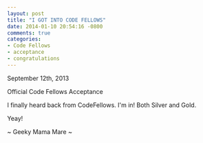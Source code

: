 ```yaml
---
layout: post
title: "I GOT INTO CODE FELLOWS"
date: 2014-01-10 20:54:16 -0800
comments: true
categories:
- Code Fellows
- acceptance
- congratulations
---
```

September 12th, 2013

Official Code Fellows Acceptance

I finally heard back from CodeFellows.  I'm in!  Both Silver and Gold.

Yeay!

~ Geeky Mama Mare ~
